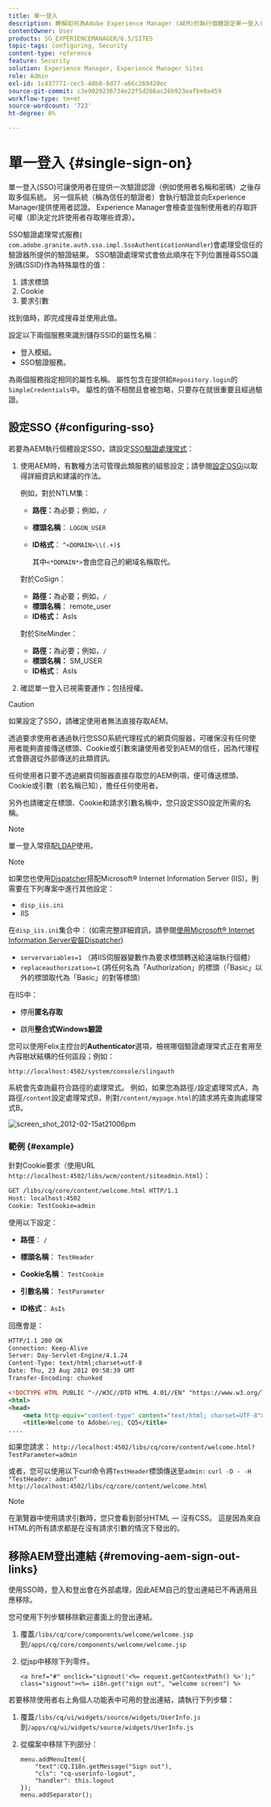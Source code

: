 ```yaml
---
title: 單一登入
description: 瞭解如何為Adobe Experience Manager (AEM)的執行個體設定單一登入(SSO)。
contentOwner: User
products: SG_EXPERIENCEMANAGER/6.5/SITES
topic-tags: configuring, Security
content-type: reference
feature: Security
solution: Experience Manager, Experience Manager Sites
role: Admin
exl-id: 1c437771-cec5-48b8-8d77-a66c269420ec
source-git-commit: c3e9029236734e22f5d266ac26b923eafbe0a459
workflow-type: tm+mt
source-wordcount: '723'
ht-degree: 0%

---
```


# 單一登入 {#single-sign-on}

單一登入(SSO)可讓使用者在提供一次驗證認證（例如使用者名稱和密碼）之後存取多個系統。 另一個系統（稱為信任的驗證者）會執行驗證並向Experience Manager提供使用者認證。 Experience Manager會檢查並強制使用者的存取許可權（即決定允許使用者存取哪些資源）。

SSO驗證處理常式服務( `com.adobe.granite.auth.sso.impl.SsoAuthenticationHandler`)會處理受信任的驗證器所提供的驗證結果。 SSO驗證處理常式會依此順序在下列位置搜尋SSO識別碼(SSID)作為特殊屬性的值：

1. 請求標頭
1. Cookie
1. 要求引數

找到值時，即完成搜尋並使用此值。

設定以下兩個服務來識別儲存SSID的屬性名稱：

* 登入模組。
* SSO驗證服務。

為兩個服務指定相同的屬性名稱。 屬性包含在提供給`Repository.login`的`SimpleCredentials`中。 屬性的值不相關且會被忽略，只要存在就很重要且經過驗證。

## 設定SSO {#configuring-sso}

若要為AEM執行個體設定SSO，請設定[SSO驗證處理常式](/help/sites-deploying/osgi-configuration-settings.md#adobegranitessoauthenticationhandler)：

1. 使用AEM時，有數種方法可管理此類服務的組態設定；請參閱[設定OSGi](/help/sites-deploying/configuring-osgi.md)以取得詳細資訊和建議的作法。

   例如，對於NTLM集：

   * **路徑：**&#x200B;為必要；例如，`/`
   * **標頭名稱**： `LOGON_USER`
   * **ID格式**： `^<DOMAIN>\\(.+)$`

     其中`<*DOMAIN*>`會由您自己的網域名稱取代。

   對於CoSign：

   * **路徑：**&#x200B;為必要；例如，`/`
   * **標頭名稱**： remote_user
   * **ID格式：** AsIs

   對於SiteMinder：

   * **路徑：**&#x200B;為必要；例如，`/`
   * **標頭名稱：** SM_USER
   * **ID格式**： AsIs

1. 確認單一登入已視需要運作；包括授權。

>[!CAUTION]
>
>如果設定了SSO，請確定使用者無法直接存取AEM。
>
>透過要求使用者通過執行您SSO系統代理程式的網頁伺服器，可確保沒有任何使用者能夠直接傳送標頭、Cookie或引數來讓使用者受到AEM的信任，因為代理程式會篩選從外部傳送的此類資訊。
>
>任何使用者只要不透過網頁伺服器直接存取您的AEM例項，便可傳送標頭、Cookie或引數（若名稱已知），擔任任何使用者。
>
>另外也請確定在標頭、Cookie和請求引數名稱中，您只設定SSO設定所需的名稱。
>

>[!NOTE]
>
>單一登入常搭配[LDAP](/help/sites-administering/ldap-config.md)使用。

>[!NOTE]
>
>如果您也使用[Dispatcher](https://experienceleague.adobe.com/docs/experience-manager-dispatcher/using/dispatcher.html?lang=zh-Hant)搭配Microsoft® Internet Information Server (IIS)，則需要在下列專案中進行其他設定：
>
>* `disp_iis.ini`
>* IIS
>
>在`disp_iis.ini`集合中：
>(如需完整詳細資訊，請參閱[使用Microsoft® Internet Information Server安裝Dispatcher](https://experienceleague.adobe.com/docs/experience-manager-dispatcher/using/getting-started/dispatcher-install.html?lang=zh-Hant#microsoft-internet-information-server))
>
>* `servervariables=1` （將IIS伺服器變數作為要求標頭轉送給遠端執行個體）
>* `replaceauthorization=1` (將任何名為「Authorization」的標頭（「Basic」以外的標頭取代為「Basic」的對等標頭）
>
>在IIS中：
>
>* 停用&#x200B;**匿名存取**
>
>* 啟用&#x200B;**整合式Windows驗證**
>

您可以使用Felix主控台的&#x200B;**Authenticator**&#x200B;選項，檢視哪個驗證處理常式正在套用至內容樹狀結構的任何區段；例如：

`http://localhost:4502/system/console/slingauth`

系統會先查詢最符合路徑的處理常式。 例如，如果您為路徑`/`設定處理常式A，為路徑`/content`設定處理常式B，則對`/content/mypage.html`的請求將先查詢處理常式B。

![screen_shot_2012-02-15at21006pm](assets/screen_shot_2012-02-15at21006pm.png)

### 範例 {#example}

針對Cookie要求（使用URL `http://localhost:4502/libs/wcm/content/siteadmin.html`）：

```xml
GET /libs/cq/core/content/welcome.html HTTP/1.1
Host: localhost:4502
Cookie: TestCookie=admin
```

使用以下設定：

* **路徑**： `/`

* **標頭名稱**： `TestHeader`

* **Cookie名稱**： `TestCookie`

* **引數名稱**： `TestParameter`

* **ID格式**： `AsIs`

回應會是：

```xml
HTTP/1.1 200 OK
Connection: Keep-Alive
Server: Day-Servlet-Engine/4.1.24
Content-Type: text/html;charset=utf-8
Date: Thu, 23 Aug 2012 09:58:39 GMT
Transfer-Encoding: chunked

<!DOCTYPE HTML PUBLIC "-//W3C//DTD HTML 4.01//EN" "https://www.w3.org/TR/html4/strict.dtd">
<html>
<head>
    <meta http-equiv="content-type" content="text/html; charset=UTF-8">
    <title>Welcome to Adobe&reg; CQ5</title>
....
```

如果您請求：
`http://localhost:4502/libs/cq/core/content/welcome.html?TestParameter=admin`

或者，您可以使用以下curl命令將`TestHeader`標頭傳送至`admin:`
`curl -D - -H "TestHeader: admin" http://localhost:4502/libs/cq/core/content/welcome.html`

>[!NOTE]
>
>在瀏覽器中使用請求引數時，您只會看到部分HTML — 沒有CSS。 這是因為來自HTML的所有請求都是在沒有請求引數的情況下發出的。

## 移除AEM登出連結 {#removing-aem-sign-out-links}

使用SSO時，登入和登出會在外部處理，因此AEM自己的登出連結已不再適用且應移除。

您可使用下列步驟移除歡迎畫面上的登出連結。

1. 覆蓋`/libs/cq/core/components/welcome/welcome.jsp`到`/apps/cq/core/components/welcome/welcome.jsp`
1. 從jsp中移除下列零件。

   `<a href="#" onclick="signout('<%= request.getContextPath() %>');" class="signout"><%= i18n.get("sign out", "welcome screen") %>`

若要移除使用者右上角個人功能表中可用的登出連結，請執行下列步驟：

1. 覆蓋`/libs/cq/ui/widgets/source/widgets/UserInfo.js`到`/apps/cq/ui/widgets/source/widgets/UserInfo.js`

1. 從檔案中移除下列部分：

   ```
   menu.addMenuItem({
       "text":CQ.I18n.getMessage("Sign out"),
       "cls": "cq-userinfo-logout",
       "handler": this.logout
   });
   menu.addSeparator();
   ```
